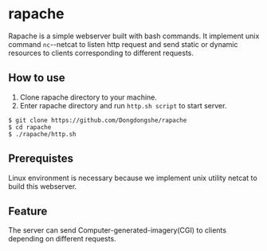 rapache
=======

Rapache is a simple webserver built with bash commands. It implement unix command `nc`--netcat to listen http request
and send static or dynamic resources to clients corresponding to different requests. 

How to use
-------
1. Clone rapache directory to your machine.
2. Enter rapache directory and run `http.sh script` to start server.
```
$ git clone https://github.com/Dongdongshe/rapache
$ cd rapache
$ ./rapache/http.sh
```
Prerequistes
---------
Linux environment is necessary because we implement unix utility netcat to build this webserver.

Feature
-----------
The server can send Computer-generated-imagery(CGI) to clients depending on different requests. 
